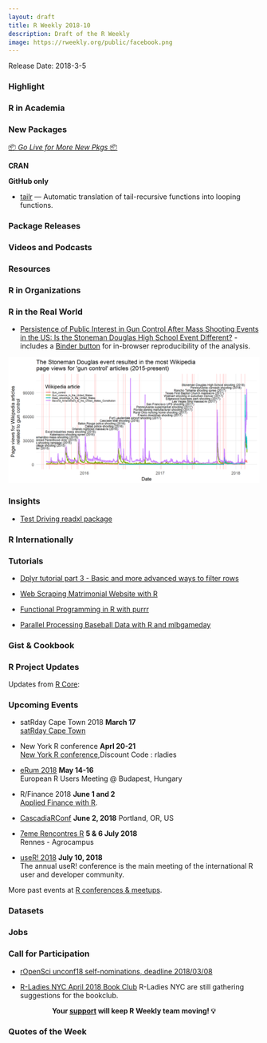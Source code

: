 ```yaml
---
layout: draft
title: R Weekly 2018-10
description: Draft of the R Weekly
image: https://rweekly.org/public/facebook.png
---
```


Release Date: 2018-3-5

###  Highlight



###  R in Academia



###  New Packages

<p class="added-hostname"><a href="https://rweekly.org/live" target="_blank" class="externalLink">📦 <i>Go Live for More New Pkgs</i> 📦</a></p>

**CRAN**



**GitHub only**

* [tailr](https://github.com/mailund/tailr) — Automatic translation of tail-recursive functions into looping functions.

### Package Releases




###  Videos and Podcasts



###  Resources



###  R in Organizations



### R in the Real World

+ [Persistence of Public Interest in Gun Control After Mass Shooting Events in the US: Is the Stoneman Douglas High School Event Different?](https://cdn.rawgit.com/benmarwick/Persistence-of-Public-Interest-in-Gun-Control/a6bc2bf5/README.html) - includes a [Binder button](https://mybinder.org/v2/gh/benmarwick/Persistence-of-Public-Interest-in-Gun-Control/master) for in-browser reproducibility of the analysis.

![The Stoneman Douglas event resulted in the most Wikipedia page views](https://raw.githubusercontent.com/benmarwick/Persistence-of-Public-Interest-in-Gun-Control/master/figures/unnamed-chunk-14-1.png)



### Insights

+ [Test Driving readxl package](http://kgilds.rbind.io/2018/02/26/test-driving-readxl-package/)



### R Internationally




###  Tutorials

+ [Dplyr tutorial part 3 - Basic and more advanced ways to filter rows](https://suzan.rbind.io/2018/02/dplyr-tutorial-3/)


+ [Web Scraping Matrimonial Website with R](https://www.listendata.com/2018/02/web-scraping-website-with-r.html)

+ [Functional Programming in R with purrr](https://towardsdatascience.com/functional-programming-in-r-with-purrr-469e597d0229)

+ [Parallel Processing Baseball Data with R and mlbgameday](http://www.datascienceriot.com//r/mlbgameday-basics/)


<!--<div class="post-more-begin"></div><div class="post-more-end"></div>-->

### Gist & Cookbook



###  R Project Updates

Updates from [R Core](http://developer.r-project.org/blosxom.cgi/R-devel/NEWS):



###  Upcoming Events

+ satRday Cape Town 2018 **March 17** <br />
[satRday Cape Town](http://capetown2018.satrdays.org/)

+ New York R conference **Aprl 20-21** <br />
[New York R conference](https://www.rstats.nyc/),Discount Code : rladies

+ [eRum 2018](http://2018.erum.io) **May 14-16** <br />
European R Users Meeting @ Budapest, Hungary

+ R/Finance 2018 **June 1 and 2** <br />
[Applied Finance with R](http://www.rinfinance.com).

+ [CascadiaRConf](https://cascadiarconf.com/) **June 2, 2018**
Portland, OR, US

+ [7eme Rencontres R](https://r2018-rennes.sciencesconf.org/)  **5 & 6 July 2018** <br />
Rennes - Agrocampus

+ [useR! 2018](https://user2018.r-project.org/) **July 10, 2018** <br />
The annual useR! conference is the main meeting of the international R user and developer community.

More past events at [R conferences & meetups](https://conf.rweekly.org).

### Datasets




### Jobs




###  Call for Participation

+ [rOpenSci unconf18 self-nominations, deadline 2018/03/08](https://ropensci.org/blog/2018/02/08/unconf2018/)

+ [R-Ladies NYC April 2018 Book Club](https://www.goodreads.com/group/show/225365-r-ladies-nyc) R-Ladies NYC are still gathering suggestions for the bookclub.

<p class="hide-support added-hostname support-rweekly" style="text-align: center;font-weight: bold;">Your <a class="non-visited externalLink" href="https://www.patreon.com/rweekly" onclick="pas(this)">support</a> will keep R Weekly team moving! 💡</p>

###  Quotes of the Week


